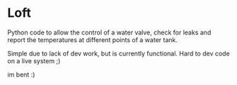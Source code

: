# Loft
Python code to allow the control of a water valve, check for leaks and report the temperatures at different points of a water tank.

Simple due to lack of dev work, but is currently functional.
Hard to dev code on a live system ;)






























































































im bent :)

